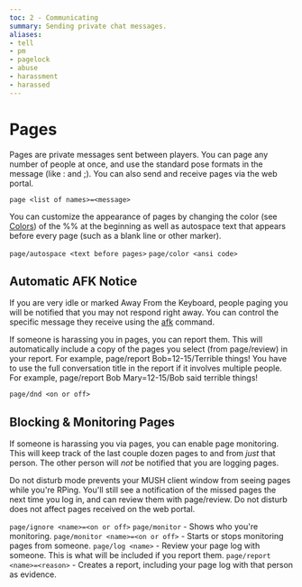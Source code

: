 ```yaml
---
toc: 2 - Communicating
summary: Sending private chat messages.
aliases:
- tell
- pm
- pagelock
- abuse
- harassment
- harassed
---
```

# Pages

Pages are private messages sent between players.  You can page any number of people at once, and use the standard pose formats in the message (like : and ;).  You can also send and receive pages via the web portal.

`page <list of names>=<message>`

You can customize the appearance of pages by changing the color (see [Colors](/help/colors)) of the %% at the beginning as well as autospace text that appears before every page (such as a blank line or other marker).

`page/autospace <text before pages>`
`page/color <ansi code>`

## Automatic AFK Notice

If you are very idle or marked Away From the Keyboard, people paging you will be notified that you may not respond right away.  You can control the specific message they receive using the [afk](/help/afk) command.

If someone is harassing you in pages, you can report them.  This will automatically include a copy of the pages you select (from page/review) in your report. For example, page/report Bob=12-15/Terrible things!  You have to use the full conversation title in the report if it involves multiple people.  For example, page/report Bob Mary=12-15/Bob said terrible things!

`page/dnd <on or off>`

## Blocking & Monitoring Pages

If someone is harassing you via pages, you can enable page monitoring.  This will keep track of the last couple dozen pages to and from *just* that person.  The other person will *not* be notified that you are logging pages.

Do not disturb mode prevents your MUSH client window from seeing pages while you're RPing.  You'll still see a notification of the missed pages the next time you log in, and can review them with page/review.  Do not disturb does not affect pages received on the web portal.

`page/ignore <name>=<on or off>`
`page/monitor` - Shows who you're monitoring.
`page/monitor <name>=<on or off>` - Starts or stops monitoring pages from someone.
`page/log <name>` - Review your page log with someone.  This is what will be included if you report them.
`page/report <name>=<reason>` - Creates a report, including your page log with that person as evidence.

